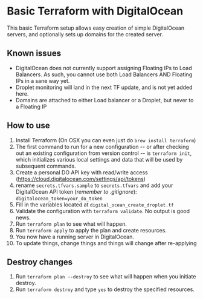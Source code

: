 # Basic Terraform with DigitalOcean
This basic Terraform setup allows easy creation of simple DigitalOcean servers, and optionally sets up domains for the created server.

## Known issues
- DigitalOcean does not currently support assigning Floating IPs to Load Balancers. As such, you cannot use both Load Balancers AND Floating IPs in a sane way yet.
- Droplet monitoring will land in the next TF update, and is not yet added here.
- Domains are attached to either Load balancer or a Droplet, but never to a Floating IP

## How to use
1. Install Terraform (On OSX you can even just do `brew install terraform`)
2. The first command to run for a new configuration -- or after checking out an existing configuration from version control -- is `terraform init`, which initializes various local settings and data that will be used by subsequent commands.
3. Create a personal DO API key with read/write access (https://cloud.digitalocean.com/settings/api/tokens)
4. rename `secrets.tfvars.sample` to `secrets.tfvars` and add your DigitalOcean API token (*remember to .gitignore*): `digitalocean_token=your_do_token`
5. Fill in the variables located at `digital_ocean_create_droplet.tf`
5. Validate the configuration with `terraform validate`. No output is good news.
8. Run `terraform plan` to see what will happen.
9. Run `terraform apply` to apply the plan and create resources.
10. You now have a running server in DigitalOcean.
11. To update things, change things and things will change after re-applying

## Destroy changes
1. Run `terraform plan --destroy` to see what will happen when you initiate destroy.
2. Run `terraform destroy` and type `yes` to destroy the specified resources.
